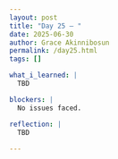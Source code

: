 ```yaml
---
layout: post
title: "Day 25 – "
date: 2025-06-30
author: Grace Akinnibosun
permalink: /day25.html
tags: []

what_i_learned: |
  TBD

blockers: |
  No issues faced.

reflection: |
  TBD
 
---
```


